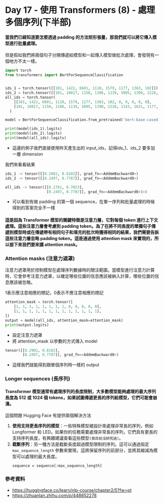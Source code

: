 
# Day 17 - 使用 Transformers (8) - 處理多個序列(下半部)

#### 當我們已經知道要怎麼透過 padding 的方法矩形張量，那我們就可以將它傳入模型進行批量處理。

但是假如我們將兩個句子分開傳遞給模型和一起傳入模型做批次處理，會發現有一個地方不太一樣。
```python
import torch
from transformers import BertForSequenceClassification


ids_1 = torch.tensor([[101, 1422, 6601, 1110, 1579, 1177, 1363, 102]])
ids_2 = torch.tensor([[101, 10817, 1158, 1106, 1139, 5095, 1390, 2228, 1143, 1631, 1177, 2816, 102]])
all_ids = torch.tensor(
    [[101, 1422, 6601, 1110, 1579, 1177, 1363, 102, 0, 0, 0, 0, 0], 
    [101, 10817, 1158, 1106, 1139, 5095, 1390, 2228, 1143, 1631, 1177, 2816, 102]]
  )

model = BertForSequenceClassification.from_pretrained('bert-base-cased')

print(model(ids_1).logits)
print(model(ids_2).logits)
print(model(all_ids).logits)
```
- 這邊的例子我們直接使用昨天產生出的 input_ids，記得ids_1、ids_2 要多加一層 dimension

我們來看看結果
```python
ids_1 -> tensor([[0.2902, 0.8102]], grad_fn=<AddmmBackward0>)
ids_2 -> tensor([[0.2497, 0.7787]], grad_fn=<AddmmBackward0>)

all_ids -> tensor([[0.2761, 0.7023],
                   [0.2497, 0.7787]], grad_fn=<AddmmBackward0>)>)
```
- 可以看到有做 padding 的第一個 sequence，在單一序列和批量處理的時候得到的答案完全不一樣

#### 這是因為 Transformer 模型的關鍵特徵是注意力層，它對每個 token 進行上下文處理。這些注意力層會考慮到 padding token。為了在將不同長度的單獨句子傳遞到模型時或在傳遞帶有相同句子和填充的批次時獲得相同的結果，我們需要告訴這些注意力層忽略 padding token。這是通過使用 attention mask 來實現的，所以接下來我們要來講 attention mask。

### Attention masks (注意力遮罩)

注意力遮罩用於控制模型在處理序列數據時的關注範圍。當模型進行注意力計算時，它會參考注意力遮罩，以確定哪些位置的信息應該被納入計算，哪些位置的信息應該被忽略。

1表示應注意相應的標記，0表示不應注意相應的標記
```python
attention_mask = torch.tensor([
    [1, 1, 1, 1, 1, 1, 1, 1, 0, 0, 0, 0, 0],
    [1, 1, 1, 1, 1, 1, 1, 1, 1, 1, 1, 1, 1],
])
output = model(all_ids, attention_mask=attention_mask)
print(output.logits)
```
- 設定注意力遮罩
- 將 attention_mask 以參數的方式傳入 model

```python
tensor([[0.2902, 0.8102],
        [0.2497, 0.7787]], grad_fn=<AddmmBackward0>)
```

- 這樣我們就能得到跟單個序列時一樣的 output

### Longer sequences (長序列)

#### Transformer 模型通常有處理序列的長度限制，大多數模型能夠處理的最大序列長度為 512 或 1024 個 tokens，如果試圖傳遞更長的序列給模型，它們可能會崩潰。

這個問題 Hugging Face 有提供兩個解決方法

1. **使用支持更長序列的模型**：一些特殊模型被設計來處理非常長的序列，例如 Longformer 和 LED。如果你的任務需要處理非常長的序列，它們具有更長的支持序列長度，有興趣建議查看這些模型`(我目前沒研究過)`。
2. **截斷序列**：另一種方法是截斷長度超過模型限制的序列。這可以通過指定 `max_sequence_length` 參數來實現，這將保留序列的前部分，並將其縮減為模型可以處理的最大長度。
    ```
   sequence = sequence[:max_sequence_length]
   ```
   
### 參考資料
- <https://huggingface.co/learn/nlp-course/chapter2/5?fw=pt>
- <https://zhuanlan.zhihu.com/p/448852278>